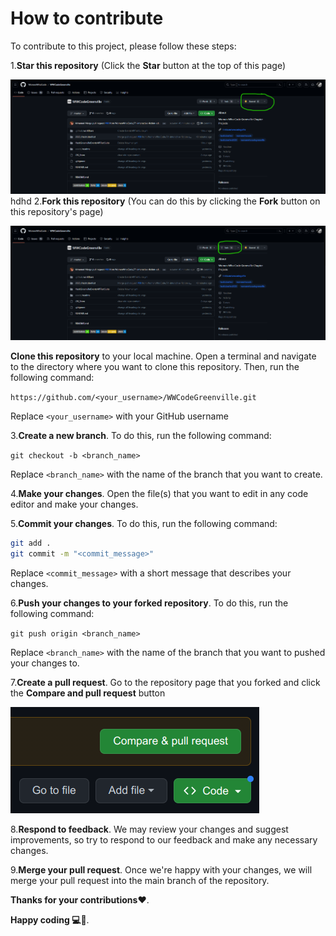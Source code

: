 # How to contribute

To contribute to this project, please follow these steps:

1.**Star  this repository** (Click the **Star** button at the top of this page)

![Point to a star button](/assets/readme/StarRepo.png)
hdhd
2.**Fork this repository** (You can do this by clicking the **Fork** button on this repository's page)

![Point to a fork button](/assets/readme/forkRepo.png)

**Clone this repository** to your local machine. Open a terminal and navigate to the directory where you want to clone this repository. Then, run the following command:

`https://github.com/<your_username>/WWCodeGreenville.git`

Replace `<your_username>` with your GitHub username

3.**Create a new branch**. To do this, run the following command:

`git checkout -b <branch_name>`

Replace `<branch_name>` with the name of the branch that you want to create.

4.**Make your changes**. Open the file(s) that you want to edit in any code editor and make your changes.

5.**Commit your changes**. To do this, run the following command:

``` bash
git add .
git commit -m "<commit_message>"
```

Replace `<commit_message>` with a short message that describes your changes.

6.**Push your changes to your forked repository**. To do this, run the following command:

`git push origin <branch_name>`

Replace `<branch_name>` with the name of the branch that you want to pushed your changes to.

7.**Create a pull request**. Go to the repository page that you forked and click the **Compare and pull request** button

![Point to a Pull request button](/assets/readme/compare-and-pull-request.png)

8.**Respond to feedback**. We may review your changes and suggest improvements, so try to respond to our feedback and make any necessary changes.

9.**Merge your pull request**. Once we're happy with your changes, we will merge your pull request into the main branch of the repository.

**Thanks for your contributions❤️**.

**Happy coding 💻🥳**.
